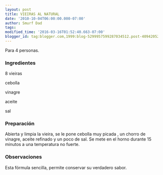 ```yaml
---
layout: post
title: VIEIRAS AL NATURAL
date: '2010-10-04T06:00:00.000-07:00'
author: Smurf Dad
tags: 
modified_time: '2016-03-16T01:52:40.663-07:00'
blogger_id: tag:blogger.com,1999:blog-5299957599287034512.post-4094205283279443876
---
```


Para 4 personas.

<h3>Ingredientes</h3>

8 vieiras

cebolla

vinagre

aceite

sal

<h3>Preparación</h3>

Abierta y limpia la vieira, se le pone cebolla muy picada , un chorro de vinagre, aceite refinado y un poco de sal. Se mete en el horno durante 15 minutos a una temperatura no fuerte.

<h3>Observaciones</h3>

Esta fórmula sencilla, permite conservar su verdadero sabor.

